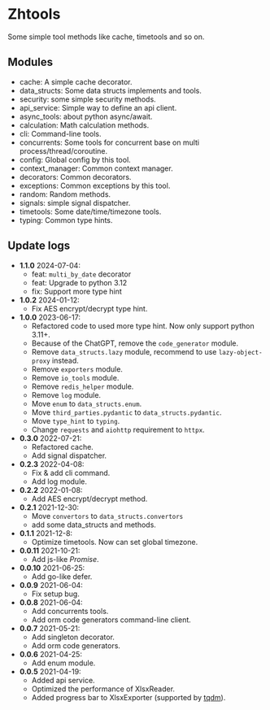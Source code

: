 # Zhtools
Some simple tool methods like cache, timetools and so on.


## Modules
- cache: A simple cache decorator.
- data_structs: Some data structs implements and tools.
- security: some simple security methods.
- api_service: Simple way to define an api client.
- async_tools: about python async/await.
- calculation: Math calculation methods.
- cli: Command-line tools.
- concurrents: Some tools for concurrent base on multi process/thread/coroutine.
- config: Global config by this tool.
- context_manager: Common context manager.
- decorators: Common decorators.
- exceptions: Common exceptions by this tool.
- random: Random methods.
- signals: simple signal dispatcher.
- timetools: Some date/time/timezone tools.
- typing: Common type hints.


## Update logs
- **1.1.0** 2024-07-04:
  - feat: `multi_by_date` decorator
  - feat: Upgrade to python 3.12
  - fix: Support more type hint
- **1.0.2** 2024-01-12:
  - Fix AES encrypt/decrypt type hint.
- **1.0.0** 2023-06-17:
  - Refactored code to used more type hint. Now only support python 3.11+.
  - Because of the ChatGPT, remove the `code_generator` module.
  - Remove `data_structs.lazy` module, recommend to use `lazy-object-proxy` instead.
  - Remove `exporters` module.
  - Remove `io_tools` module.
  - Remove `redis_helper` module.
  - Remove `log` module.
  - Move `enum` to `data_structs.enum`.
  - Move `third_parties.pydantic` to `data_structs.pydantic`.
  - Move `type_hint` to `typing`.
  - Change `requests` and `aiohttp` requirement to `httpx`.
- **0.3.0** 2022-07-21:
  - Refactored cache.
  - Add signal dispatcher.
- **0.2.3** 2022-04-08: 
  - Fix & add cli command.
  - Add log module.
- **0.2.2** 2022-01-08:
  - Add AES encrypt/decrypt method. 
- **0.2.1** 2021-12-30:
  - Move `convertors` to `data_structs.convertors`
  - add some data_structs and methods.
- **0.1.1** 2021-12-8:
  - Optimize timetools. Now can set global timezone.
- **0.0.11** 2021-10-21:
  - Add js-like *Promise*.
- **0.0.10** 2021-06-25:
  - Add go-like defer.
- **0.0.9** 2021-06-04:
  - Fix setup bug.
- **0.0.8** 2021-06-04:
  - Add concurrents tools.
  - Add orm code generators command-line client.
- **0.0.7** 2021-05-21:
  - Add singleton decorator.
  - Add orm code generators.
- **0.0.6** 2021-04-25:
  - Add enum module.
- **0.0.5** 2021-04-19: 
  - Added api service.
  - Optimized the performance of XlsxReader.
  - Added progress bar to XlsxExporter (supported by [tqdm](https://github.com/tqdm/tqdm)).
